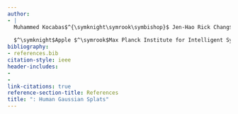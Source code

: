 ```yaml
---
author:
- |
  Muhammed Kocabas$^{\symknight\symrook\symbishop}$ Jen-Hao Rick Chang$^\symknight$ James Gabriel$^\symknight$ Oncel Tuzel$^\symknight$ Anurag Ranjan$^\symknight$  
    
  $^\symknight$Apple $^\symrook$Max Planck Institute for Intelligent Systems $^\symbishop$ETH Zurich
bibliography:
- references.bib
citation-style: ieee
header-includes:
- 
- 
link-citations: true
reference-section-title: References
title: ": Human Gaussian Splats"
---
```






